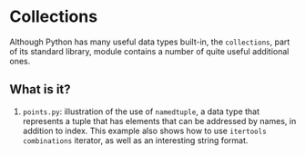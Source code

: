 Collections
===========

Although Python has many useful data types built-in, the `collections`,
part of its standard library, module contains a number of quite useful
additional ones.

What is it?
-----------
1. `points.py`: illustration of the use of `namedtuple`, a data type that
    represents a tuple that has elements that can be addressed by names,
    in addition to index.  This example also shows how to use `itertools`
    `combinations` iterator, as well as an interesting string format.
